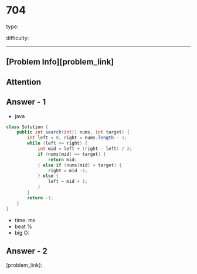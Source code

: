 
# 704
type:

difficulty:

---

## [Problem Info][problem_link]

## Attention

## Answer - 1

- java
```java
class Solution {
    public int search(int[] nums, int target) {
        int left = 0, right = nums.length - 1;
        while (left <= right) {
            int mid = left + (right - left) / 2;
            if (nums[mid] == target) {
                return mid;
            } else if (nums[mid] > target) {
                right = mid -1;
            } else {
                left = mid + 1;
            }
        }
        return -1;
    }
}
```

- time: ms
- beat %
- big O:

## Answer - 2

[problem_link]:

